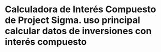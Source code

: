 # Calculadora de Interés Compuesto de Project Sigma. uso principal calcular datos de inversiones con interés compuesto